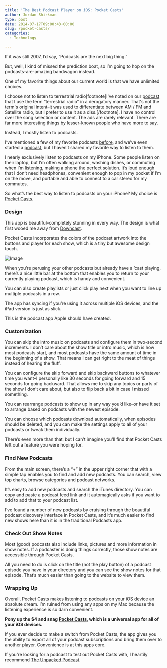 ```yaml
---
title: 'The Best Podcast Player on iOS: Pocket Casts'
author: Jordan Shirkman
type: post
date: 2014-07-17T09:00:43+00:00
slug: /pocket-casts/
categories:
  - Technology

---
```

If it was still 2007, I’d say, “Podcasts are the next big thing.”

But, well, I kind of missed the prediction boat, so I’m going to hop on the podcasts-are-amazing bandwagon instead.

One of my favorite things about our current world is that we have unlimited choices.

I choose not to listen to terrestrial radio[footnote]I've noted on our [podcast](http://unpacked.co) that I use the term &#8220;terrestrial radio&#8221; in a derogatory manner. That's not the term's original intent–it was used to differentiate between AM / FM and Satellite radio, but I prefer to use it as a diss.[/footnote]. I have no control over the song selection or content. The ads are rarely relevant. There are far more interesting things by lesser-known people who have more to say.

Instead, I mostly listen to podcasts.

I’ve mentioned a few of my favorite podcasts [before](https://jshirk.com/blog/favorite-podcasts/), and we’ve even started a [podcast](http://unpacked.co), but I haven’t shared my favorite way to listen to them.

I nearly exclusively listen to podcasts on my iPhone. Some people listen on their laptop, but I’m often walking around, washing dishes, or commuting when I’m listening, making a phone the perfect solution. It’s loud enough that I don’t need headphones, convenient enough to pop in my pocket if I’m on the move, and portable and able to connect to a car stereo for my commutes.

So what’s the best way to listen to podcasts on your iPhone? My choice is [Pocket Casts](https://itunes.apple.com/us/app/pocket-casts/id414834813?mt=8&at=11l4uN).

### Design

This app is beautiful–completely stunning in every way. The design is what first wooed me away from [Downcast](https://itunes.apple.com/us/app/downcast/id393858566?mt=8&at=11l4uN%20).

Pocket Casts incorporates the colors of the podcast artwork into the buttons and player for each show, which is a tiny but awesome design touch.

![Image](/images/5by5@2x.jpeg) 

When you’re perusing your other podcasts but already have a ’cast playing, there’s a nice little bar at the bottom that enables you to return to your currently playing podcast, which is handy and convenient.

You can also create playlists or just click play next when you want to line up multiple podcasts in a row.

The app has syncing if you’re using it across multiple iOS devices, and the iPad version is just as slick.

This is the podcast app Apple should have created.

### Customization

You can skip the intro music on podcasts and configure them in two-second increments. I don’t care about the show title or intro music, which is how most podcasts start, and most podcasts have the same amount of time in the beginning of a show. That means I can get right to the meat of things instead of hearing the fluff.

You can configure the skip forward and skip backward buttons to whatever time you want–I personally like 30 seconds for going forward and 15 seconds for going backward. That allows me to skip any topics or parts of the show I don’t care about, but also to flip back a bit in case I missed something.

You can rearrange podcasts to show up in any way you’d like–or have it set to arrange based on podcasts with the newest episode.

You can choose which podcasts download automatically, when episodes should be deleted, and you can make the settings apply to all of your podcasts or tweak them individually.

There’s even more than that, but I can’t imagine you'll find that Pocket Casts left out a feature you were hoping for.

### Find New Podcasts

From the main screen, there’s a “+” in the upper right corner that with a simple tap enables you to find and add new podcasts. You can search, view top charts, browse categories and podcast networks.

It’s easy to add new podcasts and search the iTunes directory. You can copy and paste a podcast feed link and it automagically asks if you want to add to add that to your podcast list.

I’ve found a number of new podcasts by cruising through the beautiful podcast discovery interface in Pocket Casts, and it’s much easier to find new shows here than it is in the traditional Podcasts app.

### Check Out Show Notes

Most (good) podcasts also include links, pictures and more information in show notes. If a podcaster is doing things correctly, those show notes are accessible through Pocket Casts.

All you need to do is click on the title (not the play button) of a podcast episode you have in your directory and you can see the show notes for that episode. That’s much easier than going to the website to view them.

### Wrapping Up

Overall, Pocket Casts makes listening to podcasts on your iOS device an absolute dream. I’m ruined from using any apps on my Mac because the listening experience is so darn convenient.

**Pony up the $4 and snag [Pocket Casts](https://itunes.apple.com/us/app/pocket-casts/id414834813?mt=8&at=11l4uN), which is a universal app for all of your iOS devices.**

If you ever decide to make a switch from Pocket Casts, the app gives you the ability to export all of your podcast subscriptions and bring them over to another player. Convenience is at this apps core.

If you're looking for a podcast to test out Pocket Casts with, I heartily recommend [The Unpacked Podcast](http://unpacked.co).
